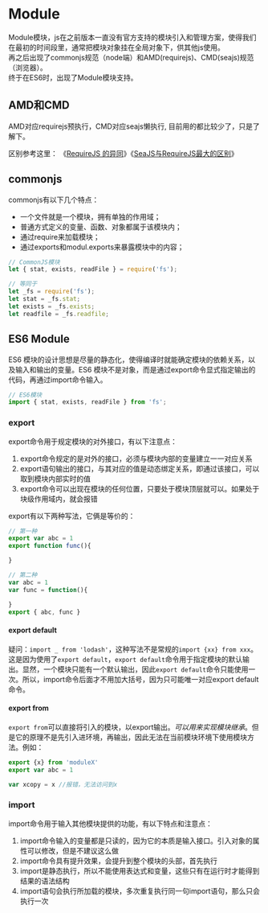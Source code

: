 # Module

Module模块，js在之前版本一直没有官方支持的模块引入和管理方案，使得我们在最初的时间段里，通常把模块对象挂在全局对象下，供其他js使用。  
再之后出现了commonjs规范（node端）和AMD(requirejs)、CMD(seajs)规范（浏览器）。  
终于在ES6时，出现了Module模块支持。  

## AMD和CMD

AMD对应requirejs预执行，CMD对应seajs懒执行, 目前用的都比较少了，只是了解下。

区别参考这里： 《[RequireJS 的异同](https://github.com/seajs/seajs/issues/277)》《[SeaJS与RequireJS最大的区别](https://www.douban.com/note/283566440/)》

## commonjs

commonjs有以下几个特点：  

- 一个文件就是一个模块，拥有单独的作用域；
- 普通方式定义的变量、函数、对象都属于该模块内；
- 通过require来加载模块；
- 通过exports和modul.exports来暴露模块中的内容；

```js
// CommonJS模块
let { stat, exists, readFile } = require('fs');

// 等同于
let _fs = require('fs');
let stat = _fs.stat;
let exists = _fs.exists;
let readfile = _fs.readfile;
```

## ES6 Module

ES6 模块的设计思想是尽量的静态化，使得编译时就能确定模块的依赖关系，以及输入和输出的变量。ES6 模块不是对象，而是通过export命令显式指定输出的代码，再通过import命令输入。  

```js
// ES6模块
import { stat, exists, readFile } from 'fs';
```

### export

export命令用于规定模块的对外接口，有以下注意点：  

1. export命令规定的是对外的接口，必须与模块内部的变量建立一一对应关系
2. export语句输出的接口，与其对应的值是动态绑定关系，即通过该接口，可以取到模块内部实时的值
3. export命令可以出现在模块的任何位置，只要处于模块顶层就可以。如果处于块级作用域内，就会报错

export有以下两种写法，它俩是等价的：  

```js
// 第一种
export var abc = 1
export function func(){

}

// 第二种
var abc = 1
var func = function(){

}
export { abc, func }
```

#### export default

疑问：`import _ from 'lodash'`，这种写法不是常规的`import {xx} from xxx`。  
这是因为使用了`export default`，`export default`命令用于指定模块的默认输出。显然，一个模块只能有一个默认输出，因此`export default`命令只能使用一次。所以，import命令后面才不用加大括号，因为只可能唯一对应export default命令。

#### export from

`export from`可以直接将引入的模块，以export输出。*可以用来实现模块继承*。但是它的原理不是先引入进环境，再输出，因此无法在当前模块环境下使用模块方法。例如：  

```js
export {x} from 'moduleX'
export var abc = 1

var xcopy = x //报错，无法访问到x
```

### import

import命令用于输入其他模块提供的功能，有以下特点和注意点：  

1. import命令输入的变量都是只读的，因为它的本质是输入接口。引入对象的属性可以修改，但是不建议这么做
2. import命令具有提升效果，会提升到整个模块的头部，首先执行
3. import是静态执行，所以不能使用表达式和变量，这些只有在运行时才能得到结果的语法结构
4. import语句会执行所加载的模块，多次重复执行同一句import语句，那么只会执行一次

